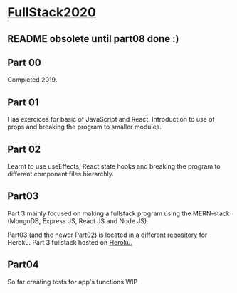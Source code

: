 # <a href="https://fullstackopen.com/#course-contents">FullStack2020</a>
## README obsolete until part08 done :)


## Part 00
<p>
  Completed 2019.
</p>

## Part 01
<p>
  Has exercices for basic of JavaScript and React. Introduction to use of props and breaking the program to smaller modules.
</p>

## Part 02
<p>
 Learnt to use useEffects, React state hooks and breaking the program to different component files hierarchly.
</p>


## Part03
<p>
  Part 3 mainly focused on making a fullstack program using the MERN-stack (MongoDB, Express JS, React JS and Node JS).

  Part03 (and the newer Part02) is located in a <a href="https://github.com/Peteri1111/FullstackOpen2020Part03">different repository</a> for Heroku.
  Part 3 fullstack hosted on <a href="https://puhelinluettelo-peterii.herokuapp.com/">Heroku.</a>
</p>

## Part04
<p>
  So far creating tests for app's functions
  WIP
</p>
